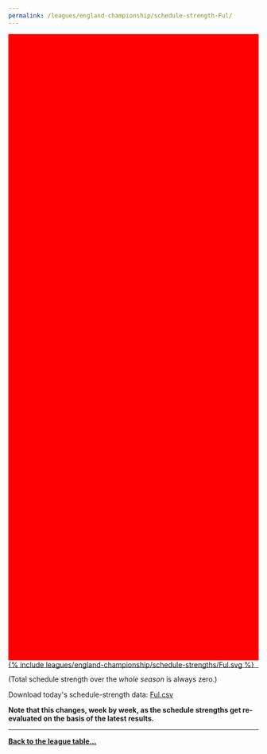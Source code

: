 ```yaml
---
permalink: /leagues/england-championship/schedule-strength-Ful/
---
```


<style>
.svg-wrap {
    background-color:red;
    height:0;
    padding-top:250%; /* 350px/550px */
    position: relative;
}

svg {
    background-color: white;
    height: 100%;
    display:block;
    width: 100%;
    position: absolute;
    top:0;
    left:0;
}
</style>


<div class="svg-wrap">
{% include leagues/england-championship/schedule-strengths/Ful.svg %}
</div>

-----

(Total schedule strength over the *whole season* is always zero.)


Download today's schedule-strength data: [Ful.csv](/assets/leagues/england-premier-league/2019/schedule-strengths/Ful.csv)

**Note that this changes, week by week, as the schedule strengths get re-evaluated on the
basis of the latest results.**

-----

[**Back to the league table...**](/leagues/england-championship)


